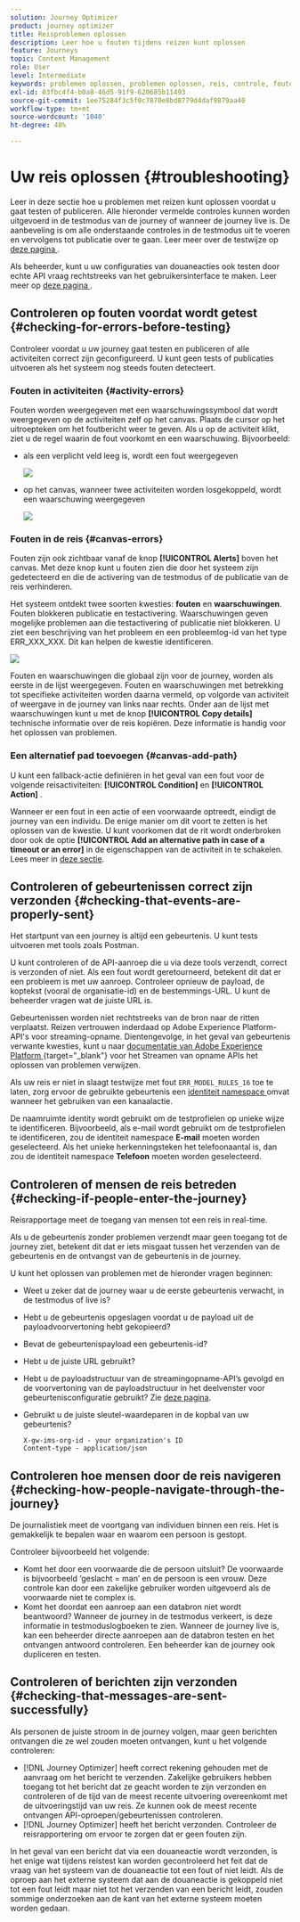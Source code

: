```yaml
---
solution: Journey Optimizer
product: journey optimizer
title: Reisproblemen oplossen
description: Leer hoe u fouten tijdens reizen kunt oplossen
feature: Journeys
topic: Content Management
role: User
level: Intermediate
keywords: problemen oplossen, problemen oplossen, reis, controle, fouten
exl-id: 03fbc4f4-b0a8-46d5-91f9-620685b11493
source-git-commit: 1ee75284f3c5f0c7870e8bd8779d4daf9879aa40
workflow-type: tm+mt
source-wordcount: '1040'
ht-degree: 48%

---
```


# Uw reis oplossen {#troubleshooting}

Leer in deze sectie hoe u problemen met reizen kunt oplossen voordat u gaat testen of publiceren. Alle hieronder vermelde controles kunnen worden uitgevoerd in de testmodus van de journey of wanneer de journey live is. De aanbeveling is om alle onderstaande controles in de testmodus uit te voeren en vervolgens tot publicatie over te gaan. Leer meer over de testwijze op [ deze pagina ](../building-journeys/testing-the-journey.md).

Als beheerder, kunt u uw configuraties van douaneacties ook testen door echte API vraag rechtstreeks van het gebruikersinterface te maken. Leer meer op [ deze pagina ](../action/troubleshoot-custom-action.md).

## Controleren op fouten voordat wordt getest {#checking-for-errors-before-testing}

Controleer voordat u uw journey gaat testen en publiceren of alle activiteiten correct zijn geconfigureerd. U kunt geen tests of publicaties uitvoeren als het systeem nog steeds fouten detecteert.


### Fouten in activiteiten {#activity-errors}

Fouten worden weergegeven met een waarschuwingssymbool dat wordt weergegeven op de activiteiten zelf op het canvas. Plaats de cursor op het uitroepteken om het foutbericht weer te geven. Als u op de activiteit klikt, ziet u de regel waarin de fout voorkomt en een waarschuwing. Bijvoorbeeld:

* als een verplicht veld leeg is, wordt een fout weergegeven

  ![](assets/journey63.png)

* op het canvas, wanneer twee activiteiten worden losgekoppeld, wordt een waarschuwing weergegeven

  ![](assets/canvas-disconnected.png)

### Fouten in de reis {#canvas-errors}

Fouten zijn ook zichtbaar vanaf de knop **[!UICONTROL Alerts]** boven het canvas. Met deze knop kunt u fouten zien die door het systeem zijn gedetecteerd en die de activering van de testmodus of de publicatie van de reis verhinderen.

Het systeem ontdekt twee soorten kwesties: **fouten** en **waarschuwingen**. Fouten blokkeren publicatie en testactivering. Waarschuwingen geven mogelijke problemen aan die testactivering of publicatie niet blokkeren. U ziet een beschrijving van het probleem en een probleemlog-id van het type ERR_XXX_XXX. Dit kan helpen de kwestie identificeren.

![](assets/journey-error-and-warning.png)

<!--Most of the time, errors detected by the system are linked to errors visible on the activities but they can also relate to other issues. In all cases, check alerts and resolve the issue using to the error description. If you cannot identify the issue, use the **[!UICONTROL Copy details]** button to store the alerts, and send them to your administrator.-->

Fouten en waarschuwingen die globaal zijn voor de journey, worden als eerste in de lijst weergegeven. Fouten en waarschuwingen met betrekking tot specifieke activiteiten worden daarna vermeld, op volgorde van activiteit of weergave in de journey van links naar rechts. Onder aan de lijst met waarschuwingen kunt u met de knop **[!UICONTROL Copy details]** technische informatie over de reis kopiëren. Deze informatie is handig voor het oplossen van problemen.

### Een alternatief pad toevoegen {#canvas-add-path}

U kunt een fallback-actie definiëren in het geval van een fout voor de volgende reisactiviteiten: **[!UICONTROL Condition]** en **[!UICONTROL Action]** .

Wanneer er een fout in een actie of een voorwaarde optreedt, eindigt de journey van een individu. De enige manier om dit voort te zetten is het oplossen van de kwestie. U kunt voorkomen dat de rit wordt onderbroken door ook de optie **[!UICONTROL Add an alternative path in case of a timeout or an error]** in de eigenschappen van de activiteit in te schakelen. Lees meer in [deze sectie](../building-journeys/using-the-journey-designer.md#paths).


## Controleren of gebeurtenissen correct zijn verzonden {#checking-that-events-are-properly-sent}

Het startpunt van een journey is altijd een gebeurtenis. U kunt tests uitvoeren met tools zoals Postman.

U kunt controleren of de API-aanroep die u via deze tools verzendt, correct is verzonden of niet. Als een fout wordt geretourneerd, betekent dit dat er een probleem is met uw aanroep. Controleer opnieuw de payload, de koptekst (vooral de organisatie-id) en de bestemmings-URL. U kunt de beheerder vragen wat de juiste URL is.

Gebeurtenissen worden niet rechtstreeks van de bron naar de ritten verplaatst. Reizen vertrouwen inderdaad op Adobe Experience Platform-API&#39;s voor streaming-opname. Dientengevolge, in het geval van gebeurtenis verwante kwesties, kunt u naar [ documentatie van Adobe Experience Platform ](https://experienceleague.adobe.com/docs/experience-platform/ingestion/streaming/troubleshooting.html){target="_blank"}  voor het Streamen van opname APIs het oplossen van problemen verwijzen.

Als uw reis er niet in slaagt testwijze met fout `ERR_MODEL_RULES_16` toe te laten, zorg ervoor de gebruikte gebeurtenis een [ identiteit namespace ](../audience/get-started-identity.md) omvat wanneer het gebruiken van een kanaalactie.

De naamruimte identity wordt gebruikt om de testprofielen op unieke wijze te identificeren. Bijvoorbeeld, als e-mail wordt gebruikt om de testprofielen te identificeren, zou de identiteit namespace **E-mail** moeten worden geselecteerd. Als het unieke herkenningsteken het telefoonaantal is, dan zou de identiteit namespace **Telefoon** moeten worden geselecteerd.

## Controleren of mensen de reis betreden {#checking-if-people-enter-the-journey}

Reisrapportage meet de toegang van mensen tot een reis in real-time.

Als u de gebeurtenis zonder problemen verzendt maar geen toegang tot de journey ziet, betekent dit dat er iets misgaat tussen het verzenden van de gebeurtenis en de ontvangst van de gebeurtenis in de journey.

U kunt het oplossen van problemen met de hieronder vragen beginnen:

* Weet u zeker dat de journey waar u de eerste gebeurtenis verwacht, in de testmodus of live is?
* Hebt u de gebeurtenis opgeslagen voordat u de payload uit de payloadvoorvertoning hebt gekopieerd?
* Bevat de gebeurtenispayload een gebeurtenis-id?
* Hebt u de juiste URL gebruikt?
* Hebt u de payloadstructuur van de streamingopname-API’s gevolgd en de voorvertoning van de payloadstructuur in het deelvenster voor gebeurtenisconfiguratie gebruikt? Zie [deze pagina](../event/about-creating.md#preview-the-payload).
* Gebruikt u de juiste sleutel-waardeparen in de kopbal van uw gebeurtenis?

  ```
  X-gw-ims-org-id - your organization's ID
  Content-type - application/json
  ```

## Controleren hoe mensen door de reis navigeren {#checking-how-people-navigate-through-the-journey}

De journalistiek meet de voortgang van individuen binnen een reis. Het is gemakkelijk te bepalen waar en waarom een persoon is gestopt.

Controleer bijvoorbeeld het volgende:

* Komt het door een voorwaarde die de persoon uitsluit? De voorwaarde is bijvoorbeeld ‘geslacht = man’ en de persoon is een vrouw. Deze controle kan door een zakelijke gebruiker worden uitgevoerd als de voorwaarde niet te complex is.
* Komt het doordat een aanroep aan een databron niet wordt beantwoord? Wanneer de journey in de testmodus verkeert, is deze informatie in testmoduslogboeken te zien. Wanneer de journey live is, kan een beheerder directe aanroepen aan de databron testen en het ontvangen antwoord controleren. Een beheerder kan de journey ook dupliceren en testen.

## Controleren of berichten zijn verzonden {#checking-that-messages-are-sent-successfully}

Als personen de juiste stroom in de journey volgen, maar geen berichten ontvangen die ze wel zouden moeten ontvangen, kunt u het volgende controleren:

* [!DNL Journey Optimizer] heeft correct rekening gehouden met de aanvraag om het bericht te verzenden. Zakelijke gebruikers hebben toegang tot het bericht dat ze geacht worden te zijn verzonden en controleren of de tijd van de meest recente uitvoering overeenkomt met de uitvoeringstijd van uw reis. Ze kunnen ook de meest recente ontvangen API-oproepen/gebeurtenissen controleren.
* [!DNL Journey Optimizer] heeft het bericht verzonden. Controleer de reisrapportering om ervoor te zorgen dat er geen fouten zijn.

In het geval van een bericht dat via een douaneactie wordt verzonden, is het enige wat tijdens reistest kan worden gecontroleerd het feit dat de vraag van het systeem van de douaneactie tot een fout of niet leidt. Als de oproep aan het externe systeem dat aan de douaneactie is gekoppeld niet tot een fout leidt maar niet tot het verzenden van een bericht leidt, zouden sommige onderzoeken aan de kant van het externe systeem moeten worden gedaan.
